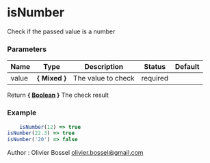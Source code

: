 # isNumber

Check if the passed value is a number



### Parameters
Name  |  Type  |  Description  |  Status  |  Default
------------  |  ------------  |  ------------  |  ------------  |  ------------
value  |  **{ Mixed }**  |  The value to check  |  required  |

Return **{ [Boolean](https://developer.mozilla.org/fr/docs/Web/JavaScript/Reference/Objets_globaux/Boolean) }** The check result

### Example
```js
	isNumber(12) => true
isNumber(22.3) => true
isNumber('20') => false
```
Author : Olivier Bossel [olivier.bossel@gmail.com](mailto:olivier.bossel@gmail.com)